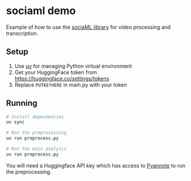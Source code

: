 # sociaml demo

Example of how to use the [sociaML library](https://github.com/davidrzs/sociaML) for video processing and transcription.

## Setup

1. Use [uv](https://github.com/astral-sh/uv) for managing Python virtual environment
2. Get your HuggingFace token from https://huggingface.co/settings/tokens
3. Replace `PUTKEYHERE` in main.py with your token

## Running

```bash
# Install dependencies
uv sync

# Run the preprocessing
uv run preprocess.py

# Run the main analysis
uv run preprocess.py
```

You will need a Huggingface API key which has access to [Pyannote](https://huggingface.co/pyannote/speaker-diarization-3.1) to run the preprocessing.